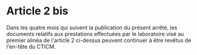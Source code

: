 # Article 2 bis

Dans les quatre mois qui suivent la publication du présent arrêté, les documents relatifs aux prestations effectuées par le laboratoire visé au premier alinéa de l'article 2 ci-dessus peuvent continuer à être revêtus de l'en-tête du CTICM.
